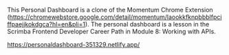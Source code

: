 This Personal Dashboard is a clone of the Momentum Chrome Extension (https://chromewebstore.google.com/detail/momentum/laookkfknpbbblfpciffpaejjkokdgca?hl=en&pli=1). The personal dashboard is a lesson in the Scrimba Frontend Developer Career Path in Module 8: Working with APIs.

https://personaldashboard-351329.netlify.app/
